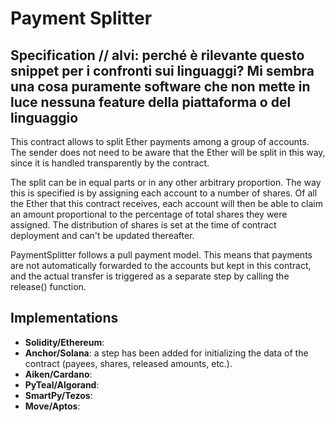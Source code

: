 # Payment Splitter

## Specification  // alvi: perché è rilevante questo snippet per i confronti sui linguaggi? Mi sembra una cosa puramente software che non mette in luce nessuna feature della piattaforma o del linguaggio

This contract allows to split Ether payments among a group of accounts. The sender does not need to be aware that the Ether will be split in this way, since it is handled transparently by the contract. 

The split can be in equal parts or in any other arbitrary proportion. The way this is specified is by assigning each account to a number of shares. 
Of all the Ether that this contract receives, each account will then be able to claim an amount proportional to the percentage of total shares they were assigned. 
The distribution of shares is set at the time of contract deployment and can't be updated thereafter. 

PaymentSplitter follows a pull payment model. This means that payments are not automatically forwarded to the accounts but kept in this contract, and the actual transfer is triggered as a separate step by calling the release() function.

## Implementations

- **Solidity/Ethereum**: 
- **Anchor/Solana**: a step has been added for initializing the data of the contract (payees, shares, released amounts, etc.). 
- **Aiken/Cardano**:
- **PyTeal/Algorand**:
- **SmartPy/Tezos**:
- **Move/Aptos**:
